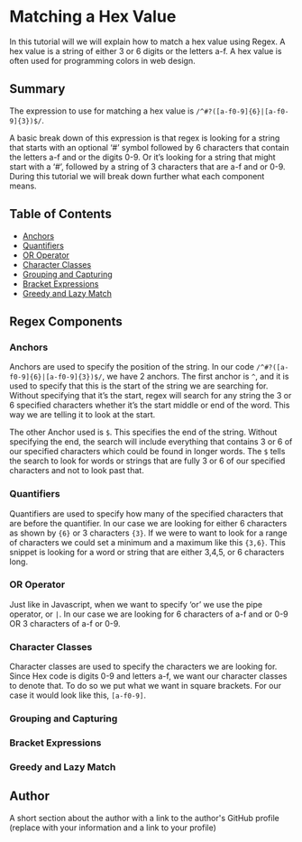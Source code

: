 # Matching a Hex Value

In this tutorial will we will explain how to match a hex value using Regex. A hex value is a string of either 3 or 6 digits or the letters a-f. A hex value is often used for programming colors in web design.

## Summary

The expression to use for matching a hex value is `/^#?([a-f0-9]{6}|[a-f0-9]{3})$/`. 

A basic break down of this expression is that regex is looking for a string that starts with an optional ‘#’ symbol followed by 6 characters that contain the letters a-f and or the digits 0-9. Or it’s looking for a string that might start with a ‘#’, followed by a string of 3 characters that are a-f and or 0-9. During this tutorial we will break down further what each component means.

## Table of Contents

- [Anchors](#anchors)
- [Quantifiers](#quantifiers)
- [OR Operator](#or-operator)
- [Character Classes](#character-classes)
- [Grouping and Capturing](#grouping-and-capturing)
- [Bracket Expressions](#bracket-expressions)
- [Greedy and Lazy Match](#greedy-and-lazy-match)

## Regex Components

### Anchors
Anchors are used to specify the position of the string. In our code `/^#?([a-f0-9]{6}|[a-f0-9]{3})$/`, we have 2 anchors. The first anchor is `^`, and it is used to specify that this is the start of the string we are searching for. Without specifying that it’s the start, regex will search for any string the 3 or 6 specified characters whether it’s the start middle or end of the word. This way we are telling it to look at the start.

The other Anchor used is `$`. This specifies the end of the string. Without specifying the end, the search will include everything that contains 3 or 6 of our specified characters which could be found in longer words. The `$` tells the search to look for words or strings that are fully 3 or 6 of our specified characters and not to look past that.

### Quantifiers
Quantifiers are used to specify how many of the specified characters that are before the quantifier. In our case we are looking for either 6 characters as shown by `{6}` or 3 characters `{3}`. If we were to want to look for a range of characters we could set a minimum and a maximum like this `{3,6}`. This snippet is looking for a word or string that are either 3,4,5, or 6 characters long.

### OR Operator
Just like in Javascript, when we want to specify ‘or’ we use the pipe operator, or `|`. In our case we are looking for 6 characters of a-f and or 0-9 OR 3 characters of a-f or 0-9.

### Character Classes
Character classes are used to specify the characters we are looking for. Since Hex code is digits 0-9 and letters a-f, we want our character classes to denote that. To do so we put what we want in square brackets. For our case it would look like this, `[a-f0-9]`.

### Grouping and Capturing

### Bracket Expressions

### Greedy and Lazy Match

## Author

A short section about the author with a link to the author's GitHub profile (replace with your information and a link to your profile)
